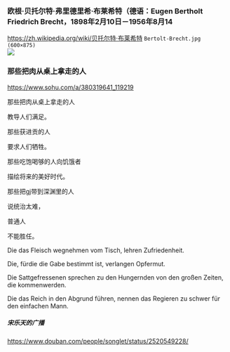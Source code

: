 ### 欧根·贝托尔特·弗里德里希·布莱希特（德语：Eugen Bertholt Friedrich Brecht，1898年2月10日－1956年8月14
https://zh.wikipedia.org/wiki/贝托尔特·布莱希特
`Bertolt-Brecht.jpg (600×875)`<br>
![](https://upload.wikimedia.org/wikipedia/commons/7/73/Bertolt-Brecht.jpg)

### 那些把肉从桌上拿走的人
https://www.sohu.com/a/380319641_119219

那些把肉从桌上拿走的人

教导人们满足。

那些获进贡的人

要求人们牺牲。

那些吃饱喝够的人向饥饿者

描绘将来的美好时代。

那些把gj带到深渊里的人

说统治太难，

普通人

不能胜任。

Die das Fleisch wegnehmen vom Tisch,
lehren Zufriedenheit.

Die, fürdie die Gabe bestimmt ist,
verlangen Opfermut.

Die Sattgefressenen sprechen zu den Hungernden
von den großen Zeiten, die kommenwerden.

Die das Reich in den Abgrund führen,
nennen das Regieren zu schwer
für den einfachen Mann.
##### 宋乐天的广播
https://www.douban.com/people/songlet/status/2520549228/
